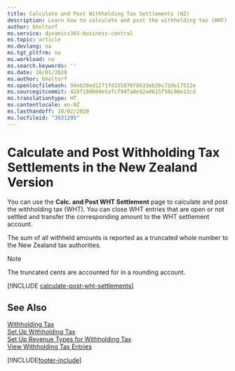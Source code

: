 ```yaml
---
title: Calculate and Post Withholding Tax Settlements (NZ)
description: Learn how to calculate and post the withholding tax (WHT) in the New Zealand version of Business Central.
author: bholtorf
ms.service: dynamics365-business-central
ms.topic: article
ms.devlang: na
ms.tgt_pltfrm: na
ms.workload: na
ms.search.keywords: ''
ms.date: 10/01/2020
ms.author: bholtorf
ms.openlocfilehash: 94eb20ed1271fd155876f8633eb3bc72de17512e
ms.sourcegitcommit: 428f180604e5afcf94fa0e92a0615f58c88e13cd
ms.translationtype: HT
ms.contentlocale: en-NZ
ms.lasthandoff: 10/02/2020
ms.locfileid: "3931295"
---
```

# <a name="calculate-and-post-withholding-tax-settlements-in-the-new-zealand-version"></a>Calculate and Post Withholding Tax Settlements in the New Zealand Version

You can use the **Calc. and Post WHT Settlement** page to calculate and post the withholding tax (WHT). You can close WHT entries that are open or not settled and transfer the corresponding amount to the WHT settlement account.  

The sum of all withheld amounts is reported as a truncated whole number to the New Zealand tax authorities.  

> [!NOTE]  
> The truncated cents are accounted for in a rounding account.  

[!INCLUDE [calculate-post-wht-settlements](../includes/AUNZ/calculate-post-wht-settlements.md)]

## <a name="see-also"></a>See Also

[Withholding Tax](withholding-tax.md)   
[Set Up Withholding Tax](how-to-set-up-withholding-tax.md)   
[Set Up Revenue Types for Withholding Tax](how-to-set-up-revenue-types-for-withholding-tax.md)   
[View Withholding Tax Entries](how-to-view-withholding-tax-entries.md)


[!INCLUDE[footer-include](../../includes/footer-banner.md)]